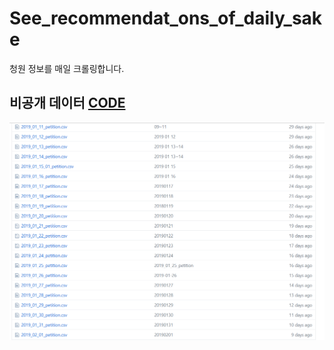 # See_recommendat_ons_of_daily_sake

청원 정보를 매일 크롤링합니다.



## 비공개 데이터 [CODE](https://github.com/com-lab/See_recommendat_ons_of_daily_sake)

![](img.PNG)
